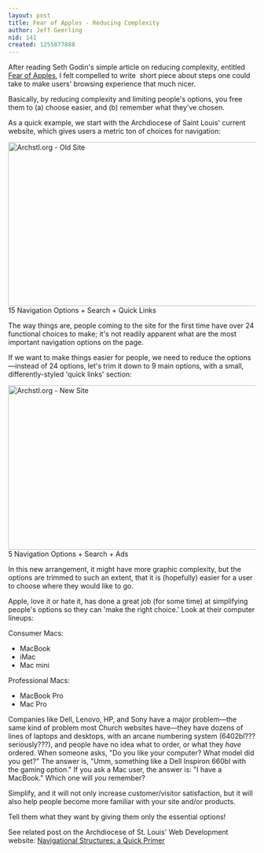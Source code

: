 ```yaml
---
layout: post
title: Fear of Apples - Reducing Complexity
author: Jeff Geerling
nid: 141
created: 1255877888
---
```

<p>After reading Seth Godin&#39;s simple article on reducing complexity, entitled <a href="http://sethgodin.typepad.com/seths_blog/2009/10/fear-of-apples.html">Fear of Apples</a>, I felt compelled to write &nbsp;short piece about steps one could take to make users&#39; browsing experience that much nicer.</p>
<p>Basically, by reducing complexity and limiting people&#39;s options, you free them to (a) choose easier, and (b) remember what they&#39;ve chosen.</p>
<p>As a quick example, we start with the Archdiocese of Saint Louis&#39; current website, which gives users a metric ton of choices for navigation:</p>
<p class="rtecenter"><img alt="Archstl.org - Old Site" height="333" src="/sites/opensourcecatholic.com/files/user-uploads/oscatholic/archstl-old-options.jpg" width="550" /><br />
15 Navigation Options + Search + Quick Links</p>
<p class="rteleft">The way things are, people coming to the site for the first time have over 24 functional choices to make; it&#39;s not readily apparent what are the most important navigation options on the page.</p>
<!--break-->
<p class="rteleft">If we want to make things easier for people, we need to reduce the options&mdash;instead of 24 options, let&#39;s trim it down to 9 main options, with a small, differently-styled &#39;quick links&#39; section:</p>
<p class="rtecenter"><img alt="Archstl.org - New Site" height="334" src="/sites/opensourcecatholic.com/files/user-uploads/oscatholic/archstl-new-options.jpg" width="550" /><br />
5 Navigation Options + Search + Ads</p>
<p class="rteleft">In this new arrangement, it might have more graphic complexity, but the options are trimmed to such an extent, that it is (hopefully) easier for a user to choose where they would like to go.</p>
<p class="rteleft">Apple, love it or hate it, has done a great job (for some time) at simplifying people&#39;s options so they can &#39;make the right choice.&#39; Look at their computer lineups:</p>
<p class="rteleft">Consumer Macs:</p>
<ul>
<li>MacBook</li>
<li>iMac</li>
<li>Mac mini</li>
</ul>
<p class="rteleft">Professional Macs:</p>
<ul>
<li>MacBook Pro</li>
<li>Mac Pro</li>
</ul>
<p class="rteleft">Companies like Dell, Lenovo, HP, and Sony have a major problem&mdash;the same kind of problem most Church websites have&mdash;they have dozens of lines of laptops and desktops, with an arcane numbering system (6402bl??? seriously???), and people have no idea what to order, or what they <em>have</em> ordered. When someone asks, &quot;Do you like your computer? What model did you get?&quot; The answer is, &quot;Umm, something like a Dell Inspiron 660bl with the gaming option.&quot; If you ask a Mac user, the answer is: &quot;I have a MacBook.&quot; Which one will <em>you</em> remember?</p>
<p class="rteleft">Simplify, and it will not only increase customer/visitor satisfaction, but it will also help people become more familiar with your site and/or products.</p>
<p class="rteleft">Tell them what they want by giving them only the essential options!</p>
<p class="rteleft">See related post on the Archdiocese of St. Louis&#39; Web Development website: <a href="http://archstl.org/webdev/imagegallery/navigational-structures-quick-prime">Navigational Structures: a Quick Primer</a></p>
